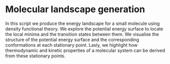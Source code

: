 # Molecular landscape generation

In this script we produce the energy landscape for a small molecule using density functional theory. We explore the potential energy surface
to locate the local minima and the transition states between them. We visualise the structure of the potential energy surface and 
the corresponding conformations at each stationary point. Lasly, we highlight how thermodynamic and kinetic properties of a molecular system
can be derived from these stationary points.
